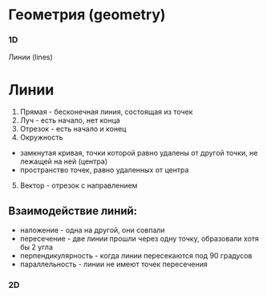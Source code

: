 # Геометрия (geometry)

### 1D

Линии (lines)

# Линии

1. Прямая - бесконечная линия, состоящая из точек
2. Луч - есть начало, нет конца
3. Отрезок - есть начало и конец
4. Окружность

- замкнутая кривая, точки которой равно удалены от другой точки, не лежащей на ней (центра)
- пространство точек, равно удаленных от центра

5. Вектор - отрезок с направлением

## Взаимодействие линий:

- наложение - одна на другой, они совпали
- пересечение - две линии прошли через одну точку, образовали хотя бы 2 угла
- перпендикулярность - когда линии пересекаются под 90 градусов
- параллельность - линии не имеют точек пересечения

### 2D
